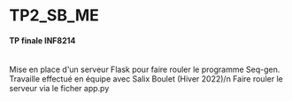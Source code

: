 # TP2_SB_ME
<h4>TP finale INF8214</h4>

<br>
 Mise en place d'un serveur Flask pour faire rouler le programme Seq-gen.
Travaille effectué en équipe avec Salix Boulet (Hiver 2022)/n
Faire rouler le serveur via le ficher app.py

</br>
